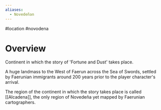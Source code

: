 ```yaml
---
aliases:
  - Novedeñan
---
```

#location  #novodena

# Overview
Continent in which the story of 'Fortune and Dust' takes place.

A huge landmass to the West of Faerun across the Sea of Swords, settled by Faerunian immigrants around 200 years prior to the player character's arrival.

The region of the continent in which the story takes place is called [[Alcadena]], the only region of Novedeña yet mapped by Faerunian cartographers.